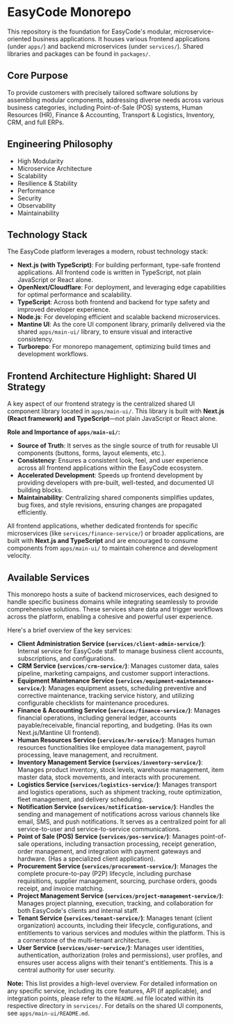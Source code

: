 # EasyCode Monorepo

This repository is the foundation for EasyCode's modular, microservice-oriented business applications. It houses various frontend applications (under `apps/`) and backend microservices (under `services/`). Shared libraries and packages can be found in `packages/`.

## Core Purpose
To provide customers with precisely tailored software solutions by assembling modular components, addressing diverse needs across various business categories, including Point-of-Sale (POS) systems, Human Resources (HR), Finance & Accounting, Transport & Logistics, Inventory, CRM, and full ERPs.

## Engineering Philosophy
- High Modularity
- Microservice Architecture
- Scalability
- Resilience & Stability
- Performance
- Security
- Observability
- Maintainability

## Technology Stack
The EasyCode platform leverages a modern, robust technology stack:
-   **Next.js (with TypeScript)**: For building performant, type-safe frontend applications. All frontend code is written in TypeScript, not plain JavaScript or React alone.
-   **OpenNext/Cloudflare**: For deployment, and leveraging edge capabilities for optimal performance and scalability.
-   **TypeScript**: Across both frontend and backend for type safety and improved developer experience.
-   **Node.js**: For developing efficient and scalable backend microservices.
-   **Mantine UI**: As the core UI component library, primarily delivered via the shared `apps/main-ui/` library, to ensure visual and interactive consistency.
-   **Turborepo**: For monorepo management, optimizing build times and development workflows.

## Frontend Architecture Highlight: Shared UI Strategy

A key aspect of our frontend strategy is the centralized shared UI component library located in `apps/main-ui/`. This library is built with **Next.js (React framework) and TypeScript**—not plain JavaScript or React alone.

**Role and Importance of `apps/main-ui/`:**
-   **Source of Truth**: It serves as the single source of truth for reusable UI components (buttons, forms, layout elements, etc.).
-   **Consistency**: Ensures a consistent look, feel, and user experience across all frontend applications within the EasyCode ecosystem.
-   **Accelerated Development**: Speeds up frontend development by providing developers with pre-built, well-tested, and documented UI building blocks.
-   **Maintainability**: Centralizing shared components simplifies updates, bug fixes, and style revisions, ensuring changes are propagated efficiently.

All frontend applications, whether dedicated frontends for specific microservices (like `services/finance-service/`) or broader applications, are built with **Next.js and TypeScript** and are encouraged to consume components from `apps/main-ui/` to maintain coherence and development velocity.

## Available Services
This monorepo hosts a suite of backend microservices, each designed to handle specific business domains while integrating seamlessly to provide comprehensive solutions. These services share data and trigger workflows across the platform, enabling a cohesive and powerful user experience.

Here's a brief overview of the key services:

-   **Client Administration Service (`services/client-admin-service/`)**: Internal service for EasyCode staff to manage business client accounts, subscriptions, and configurations.
-   **CRM Service (`services/crm-service/`)**: Manages customer data, sales pipeline, marketing campaigns, and customer support interactions.
-   **Equipment Maintenance Service (`services/equipment-maintenance-service/`)**: Manages equipment assets, scheduling preventive and corrective maintenance, tracking service history, and utilizing configurable checklists for maintenance procedures.
-   **Finance & Accounting Service (`services/finance-service/`)**: Manages financial operations, including general ledger, accounts payable/receivable, financial reporting, and budgeting. (Has its own Next.js/Mantine UI frontend).
-   **Human Resources Service (`services/hr-service/`)**: Manages human resources functionalities like employee data management, payroll processing, leave management, and recruitment.
-   **Inventory Management Service (`services/inventory-service/`)**: Manages product inventory, stock levels, warehouse management, item master data, stock movements, and interacts with procurement.
-   **Logistics Service (`services/logistics-service/`)**: Manages transport and logistics operations, such as shipment tracking, route optimization, fleet management, and delivery scheduling.
-   **Notification Service (`services/notification-service/`)**: Handles the sending and management of notifications across various channels like email, SMS, and push notifications. It serves as a centralized point for all service-to-user and service-to-service communications.
-   **Point of Sale (POS) Service (`services/pos-service/`)**: Manages point-of-sale operations, including transaction processing, receipt generation, order management, and integration with payment gateways and hardware. (Has a specialized client application).
-   **Procurement Service (`services/procurement-service/`)**: Manages the complete procure-to-pay (P2P) lifecycle, including purchase requisitions, supplier management, sourcing, purchase orders, goods receipt, and invoice matching.
-   **Project Management Service (`services/project-management-service/`)**: Manages project planning, execution, tracking, and collaboration for both EasyCode's clients and internal staff.
-   **Tenant Service (`services/tenant-service/`)**: Manages tenant (client organization) accounts, including their lifecycle, configurations, and entitlements to various services and modules within the platform. This is a cornerstone of the multi-tenant architecture.
-   **User Service (`services/user-service/`)**: Manages user identities, authentication, authorization (roles and permissions), user profiles, and ensures user access aligns with their tenant's entitlements. This is a central authority for user security.

**Note:** This list provides a high-level overview. For detailed information on any specific service, including its core features, API (if applicable), and integration points, please refer to the `README.md` file located within its respective directory in `services/`. For details on the shared UI components, see `apps/main-ui/README.md`.
